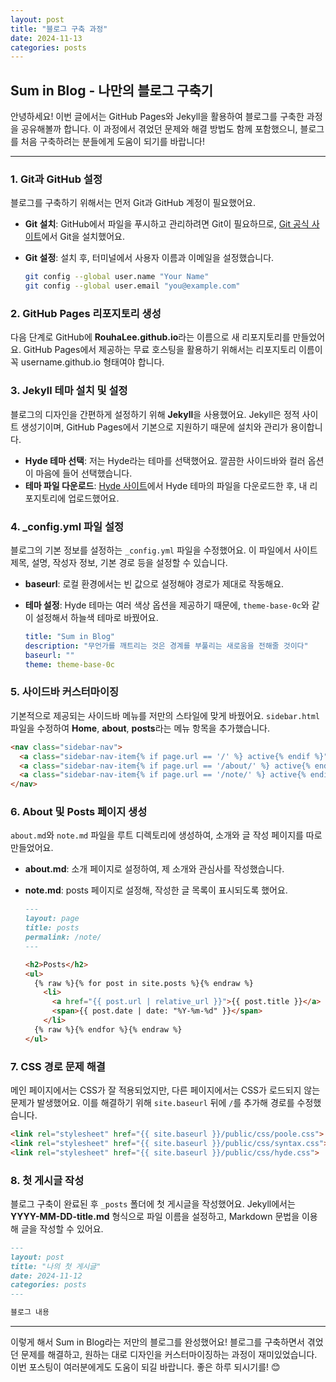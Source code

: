 ```yaml
---
layout: post
title: "블로그 구축 과정"
date: 2024-11-13
categories: posts
---
```


## Sum in Blog - 나만의 블로그 구축기

안녕하세요! 이번 글에서는 GitHub Pages와 Jekyll을 활용하여 블로그를 구축한 과정을 공유해볼까 합니다. 이 과정에서 겪었던 문제와 해결 방법도 함께 포함했으니, 블로그를 처음 구축하려는 분들에게 도움이 되기를 바랍니다!

---

### 1. Git과 GitHub 설정

블로그를 구축하기 위해서는 먼저 Git과 GitHub 계정이 필요했어요.

- **Git 설치**: GitHub에서 파일을 푸시하고 관리하려면 Git이 필요하므로, [Git 공식 사이트](https://git-scm.com/)에서 Git을 설치했어요.
- **Git 설정**: 설치 후, 터미널에서 사용자 이름과 이메일을 설정했습니다.

  ```bash
  git config --global user.name "Your Name"
  git config --global user.email "you@example.com"
  ```


### 2. GitHub Pages 리포지토리 생성
다음 단계로 GitHub에 **RouhaLee.github.io**라는 이름으로 새 리포지토리를 만들었어요. GitHub Pages에서 제공하는 무료 호스팅을 활용하기 위해서는 리포지토리 이름이 꼭 username.github.io 형태여야 합니다.

### 3. Jekyll 테마 설치 및 설정

블로그의 디자인을 간편하게 설정하기 위해 **Jekyll**을 사용했어요. Jekyll은 정적 사이트 생성기이며, GitHub Pages에서 기본으로 지원하기 때문에 설치와 관리가 용이합니다.

- **Hyde 테마 선택**: 저는 Hyde라는 테마를 선택했어요. 깔끔한 사이드바와 컬러 옵션이 마음에 들어 선택했습니다.
- **테마 파일 다운로드**: [Hyde 사이트](https://jekyllthemes.io/theme/hyde)에서 Hyde 테마의 파일을 다운로드한 후, 내 리포지토리에 업로드했어요.

### 4. _config.yml 파일 설정

블로그의 기본 정보를 설정하는 `_config.yml` 파일을 수정했어요. 이 파일에서 사이트 제목, 설명, 작성자 정보, 기본 경로 등을 설정할 수 있습니다.

- **baseurl**: 로컬 환경에서는 빈 값으로 설정해야 경로가 제대로 작동해요.
- **테마 설정**: Hyde 테마는 여러 색상 옵션을 제공하기 때문에, `theme-base-0c`와 같이 설정해서 하늘색 테마로 바꿨어요.

  ```yaml
  title: "Sum in Blog"
  description: "무언가를 깨트리는 것은 경계를 부풀리는 새로움을 전해줄 것이다"
  baseurl: ""
  theme: theme-base-0c
  ```


### 5. 사이드바 커스터마이징

기본적으로 제공되는 사이드바 메뉴를 저만의 스타일에 맞게 바꿨어요. `sidebar.html` 파일을 수정하여 **Home**, **about**, **posts**라는 메뉴 항목을 추가했습니다.

```html
<nav class="sidebar-nav">
  <a class="sidebar-nav-item{% if page.url == '/' %} active{% endif %}" href="/">Home</a>
  <a class="sidebar-nav-item{% if page.url == '/about/' %} active{% endif %}" href="/about">about</a>
  <a class="sidebar-nav-item{% if page.url == '/note/' %} active{% endif %}" href="/note">posts</a>
</nav> 
```

### 6. About 및 Posts 페이지 생성

`about.md`와 `note.md` 파일을 루트 디렉토리에 생성하여, 소개와 글 작성 페이지를 따로 만들었어요.

- **about.md**: 소개 페이지로 설정하여, 제 소개와 관심사를 작성했습니다.
- **note.md**: posts 페이지로 설정해, 작성한 글 목록이 표시되도록 했어요.

  ```markdown
  ---
  layout: page
  title: posts
  permalink: /note/
  ---

  <h2>Posts</h2>
  <ul>
    {% raw %}{% for post in site.posts %}{% endraw %}
      <li>
        <a href="{{ post.url | relative_url }}">{{ post.title }}</a>
        <span>{{ post.date | date: "%Y-%m-%d" }}</span>
      </li>
    {% raw %}{% endfor %}{% endraw %}
  </ul>
  ```

### 7. CSS 경로 문제 해결

메인 페이지에서는 CSS가 잘 적용되었지만, 다른 페이지에서는 CSS가 로드되지 않는 문제가 발생했어요. 이를 해결하기 위해 `site.baseurl` 뒤에 `/`를 추가해 경로를 수정했습니다.

```html
<link rel="stylesheet" href="{{ site.baseurl }}/public/css/poole.css">
<link rel="stylesheet" href="{{ site.baseurl }}/public/css/syntax.css">
<link rel="stylesheet" href="{{ site.baseurl }}/public/css/hyde.css">
```

### 8. 첫 게시글 작성

블로그 구축이 완료된 후 `_posts` 폴더에 첫 게시글을 작성했어요. Jekyll에서는 **YYYY-MM-DD-title.md** 형식으로 파일 이름을 설정하고, Markdown 문법을 이용해 글을 작성할 수 있어요.

```markdown
---
layout: post
title: "나의 첫 게시글"
date: 2024-11-12
categories: posts
---

블로그 내용 

```

---
이렇게 해서 Sum in Blog라는 저만의 블로그를 완성했어요! 블로그를 구축하면서 겪었던 문제를 해결하고, 원하는 대로 디자인을 커스터마이징하는 과정이 재미있었습니다. 이번 포스팅이 여러분에게도 도움이 되길 바랍니다. 좋은 하루 되시기를! 😊